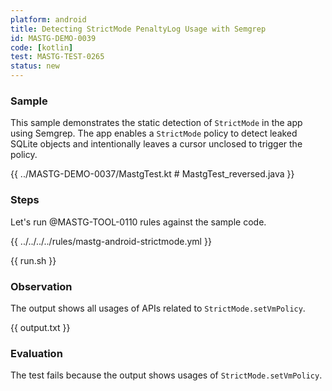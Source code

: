 ```yaml
---
platform: android
title: Detecting StrictMode PenaltyLog Usage with Semgrep
id: MASTG-DEMO-0039
code: [kotlin]
test: MASTG-TEST-0265
status: new
---
```


### Sample

This sample demonstrates the static detection of `StrictMode` in the app using Semgrep. The app enables a `StrictMode` policy to detect leaked SQLite objects and intentionally leaves a cursor unclosed to trigger the policy.

{{ ../MASTG-DEMO-0037/MastgTest.kt # MastgTest_reversed.java }}

### Steps

Let's run @MASTG-TOOL-0110 rules against the sample code.

{{ ../../../../rules/mastg-android-strictmode.yml }}

{{ run.sh }}

### Observation

The output shows all usages of APIs related to `StrictMode.setVmPolicy`.

{{ output.txt }}

### Evaluation

The test fails because the output shows usages of `StrictMode.setVmPolicy`.
